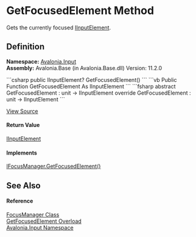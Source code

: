 # GetFocusedElement Method


Gets the currently focused <a href="T_Avalonia_Input_IInputElement">IInputElement</a>.



## Definition
**Namespace:** <a href="N_Avalonia_Input">Avalonia.Input</a>  
**Assembly:** Avalonia.Base (in Avalonia.Base.dll) Version: 11.2.0

<Tabs groupId="api-code-preview">
<TabItem value="csharp" label="C#">
```csharp
public IInputElement? GetFocusedElement()
```
</TabItem>
<TabItem value="vb" label="VB">
```vb
Public Function GetFocusedElement As IInputElement
```
</TabItem>
<TabItem value="fsharp" label="F#">
```fsharp
abstract GetFocusedElement : unit -> IInputElement 
override GetFocusedElement : unit -> IInputElement 
```
</TabItem>
</Tabs>



<a href="https://github.com/AvaloniaUI/Avalonia/tree/master/src/Avalonia.Base/Input/FocusManager.cs#L42" title="View the source code">View Source</a>



#### Return Value
<a href="T_Avalonia_Input_IInputElement">IInputElement</a>

#### Implements
<a href="M_Avalonia_Input_IFocusManager_GetFocusedElement">IFocusManager.GetFocusedElement()</a>  


## See Also


#### Reference
<a href="T_Avalonia_Input_FocusManager">FocusManager Class</a>  
<a href="Overload_Avalonia_Input_FocusManager_GetFocusedElement">GetFocusedElement Overload</a>  
<a href="N_Avalonia_Input">Avalonia.Input Namespace</a>  
